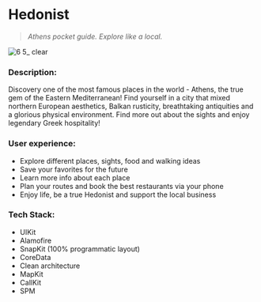 # Hedonist

> *Athens pocket guide. Explore like a local.*

![6 5_ clear](https://github.com/axsawin/Hedonist/assets/68333583/f36146ba-31d5-45ea-bf5a-c32947d537be)

### Description:
Discovery one of the most famous places in the world - Athens, the true gem of the Eastern Mediterranean! Find yourself in a city that mixed northern European aesthetics, Balkan rusticity, breathtaking antiquities and a glorious physical environment. Find more out about the sights and enjoy legendary Greek hospitality!

### User experience:
- Explore different places, sights, food and walking ideas
- Save your favorites for the future
- Learn more info about each place
- Plan your routes and book the best restaurants via your phone
- Enjoy life, be a true Hedonist and support the local business

### Tech Stack:
- UIKit
- Alamofire
- SnapKit (100% programmatic layout)
- CoreData
- Clean architecture
- MapKit
- CallKit
- SPM

